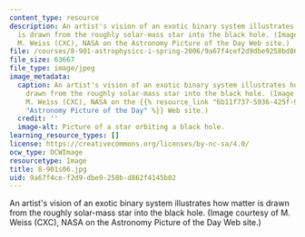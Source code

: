 ```yaml
---
content_type: resource
description: An artist's vision of an exotic binary system illustrates how matter
  is drawn from the roughly solar-mass star into the black hole. (Image courtesy of
  M. Weiss (CXC), NASA on the Astronomy Picture of the Day Web site.)
file: /courses/8-901-astrophysics-i-spring-2006/9a67f4cef2d9dbe9258bd862f4145b02_8-901s06.jpg
file_size: 63667
file_type: image/jpeg
image_metadata:
  caption: An artist's vision of an exotic binary system illustrates how matter is
    drawn from the roughly solar-mass star into the black hole. (Image courtesy of
    M. Weiss (CXC), NASA on the {{% resource_link "6b11f737-5936-425f-9af8-ce008b25242e"
    "Astronomy Picture of the Day" %}} Web site.)
  credit: ''
  image-alt: Picture of a star orbiting a black hole.
learning_resource_types: []
license: https://creativecommons.org/licenses/by-nc-sa/4.0/
ocw_type: OCWImage
resourcetype: Image
title: 8-901s06.jpg
uid: 9a67f4ce-f2d9-dbe9-258b-d862f4145b02
---
```

An artist's vision of an exotic binary system illustrates how matter is drawn from the roughly solar-mass star into the black hole. (Image courtesy of M. Weiss (CXC), NASA on the Astronomy Picture of the Day Web site.)